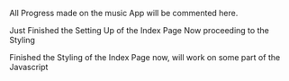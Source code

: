 All Progress made on the music App will be commented here.

Just Finished the Setting Up of the Index Page
Now proceeding to the Styling

Finished the Styling of the Index Page now, will work on some part of the Javascript